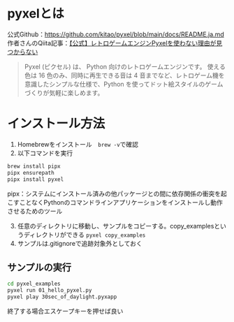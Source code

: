 # pyxelとは
公式Github：https://github.com/kitao/pyxel/blob/main/docs/README.ja.md  
作者さんのQiita記事：[【公式】レトロゲームエンジンPyxelを使わない理由が見つからない](https://qiita.com/kitao/items/eae53dd47c663b497352)

> Pyxel (ピクセル) は、 Python 向けのレトロゲームエンジンです。
使える色は 16 色のみ、同時に再生できる音は 4 音までなど、レトロゲーム機を意識したシンプルな仕様で、Python を使ってドット絵スタイルのゲームづくりが気軽に楽しめます。

# インストール方法
1. Homebrewをインストール　`brew -v`で確認
2. 以下コマンドを実行
```bash
brew install pipx
pipx ensurepath
pipx install pyxel
```
pipx：システムにインストール済みの他パッケージとの間に依存関係の衝突を起こすことなくPythonのコマンドラインアプリケーションをインストールし動作させるためのツール  

3. 任意のディレクトリに移動し、サンプルをコピーする。copy_examplesというディレクトリができる `pyxel copy_examples`
4. サンプルは.gitignoreで追跡対象外としておく

## サンプルの実行
```bash
cd pyxel_examples
pyxel run 01_hello_pyxel.py
pyxel play 30sec_of_daylight.pyxapp
```

終了する場合エスケープキーを押せば良い